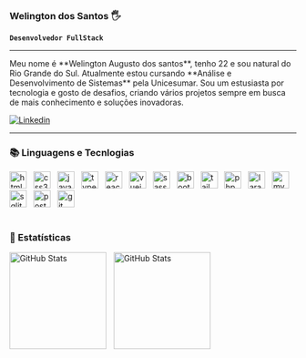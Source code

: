 ### Welington dos Santos 🖐️

**`Desenvolvedor FullStack`**

---

<p>Meu nome é **Welington Augusto dos santos**, tenho 22 e sou natural do Rio Grande do Sul. Atualmente estou cursando **Análise e Desenvolvimento de Sistemas** pela Unicesumar. Sou um estusiasta por tecnologia e gosto de desafios, criando vários projetos sempre em busca de mais conhecimento e soluções inovadoras.</p>

[![Linkedin](https://img.shields.io/badge/LinkedIn-0077B5?style=for-the-badge&logo=linkedin&logoColor=white)](https://www.linkedin.com/in/welington-dos-santos/)

---

### 📚 Linguagens e Tecnlogias
<div align="left">
    <img style="padding-right:8px" title="html5" width="30px" alt="html5" src="https://cdn.jsdelivr.net/gh/devicons/devicon@latest/icons/html5/html5-original.svg"/>
    <img  style="padding-right:8px" title="css3" width="30px" src="https://cdn.jsdelivr.net/gh/devicons/devicon@latest/icons/css3/css3-original.svg"/>
    <img style="padding-right:8px" title="javascript" width="30px" src="https://cdn.jsdelivr.net/gh/devicons/devicon@latest/icons/javascript/javascript-original.svg"/>
    <img style="padding-right:8px" title="typescirpt" width="30px" src="https://cdn.jsdelivr.net/gh/devicons/devicon@latest/icons/typescript/typescript-original.svg"/>
    <img style="padding-right:8px" title="react" width="30px" src="https://cdn.jsdelivr.net/gh/devicons/devicon@latest/icons/react/react-original.svg"/>
    <img style="padding-right:8px" title="vuejs" width="30px" src="https://cdn.jsdelivr.net/gh/devicons/devicon@latest/icons/vuejs/vuejs-original.svg"/>
    <img style="padding-right:8px" title="sass" width="30px" src="https://cdn.jsdelivr.net/gh/devicons/devicon@latest/icons/sass/sass-original.svg"/>
    <img style="padding-right:8px" title="bootstrap" width="30px" src="https://cdn.jsdelivr.net/gh/devicons/devicon@latest/icons/bootstrap/bootstrap-original.svg"/>
    <img style="padding-right:8px" title="tailwindcss" width="30px" src="https://cdn.jsdelivr.net/gh/devicons/devicon@latest/icons/tailwindcss/tailwindcss-original.svg"/>
    <img style="padding-right:8px" title="php" width="30px" src="https://cdn.jsdelivr.net/gh/devicons/devicon@latest/icons/php/php-original.svg"/>
    <img style="padding-right:8px" title="laravel" width="30px" src="https://cdn.jsdelivr.net/gh/devicons/devicon@latest/icons/laravel/laravel-original.svg"/>
    <img style="padding-right:8px" title="mysql" width="30px" src="https://cdn.jsdelivr.net/gh/devicons/devicon@latest/icons/mysql/mysql-original.svg"/>
    <img style="padding-right:8px" title="sqlite" width="30px" src="https://cdn.jsdelivr.net/gh/devicons/devicon@latest/icons/sqlite/sqlite-original.svg"/>
    <img style="padding-right:8px" title="postgresql" width="30px" src="https://cdn.jsdelivr.net/gh/devicons/devicon@latest/icons/postgresql/postgresql-original.svg"/>
    <img style="padding-right:8px" title="git" width="30px" src="https://cdn.jsdelivr.net/gh/devicons/devicon@latest/icons/git/git-original.svg"/>
</div>
<br/>

### 🤖 Estatísticas

<p align="left">
<img 
align="left"
alt="GitHub Stats"
height="170"
style="padding-right:10px;"
src="https://github-readme-stats.vercel.app/api?username=Welington-dos-Santos&show_icons=true&theme=radical&include_all_commits=true" />

<img
align="left"
alt="GitHub Stats"
height="170"
style="padding-right:10px;"
src="https://github-readme-stats.vercel.app/api/top-langs/?username=Welington-dos-Santos&theme=tokyonight&layout=compact&custom_title=Tecnologias&langs_count=10" />
</p>
